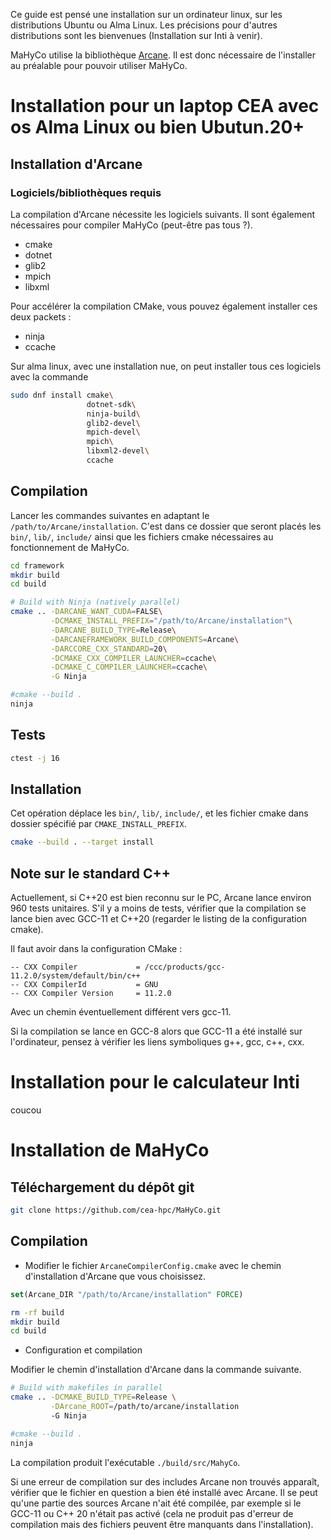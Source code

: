 Ce guide est pensé une installation sur un ordinateur linux, sur les distributions Ubuntu ou Alma Linux.
Les précisions pour d'autres distributions sont les bienvenues (Installation sur Inti à venir).

MaHyCo utilise la bibliothèque [Arcane](http://github.com/arcane-framework/framework). Il est donc nécessaire de l'installer au préalable pour pouvoir utiliser MaHyCo.


# Installation pour un laptop CEA avec os Alma Linux ou bien Ubutun.20+
## Installation d'Arcane
### Logiciels/bibliothèques requis

La compilation d'Arcane nécessite les logiciels suivants. Il sont également nécessaires pour compiler MaHyCo (peut-être pas tous ?).

* cmake
* dotnet
* glib2
* mpich
* libxml

Pour accélérer la compilation CMake, vous pouvez également installer ces deux packets :

* ninja
* ccache

Sur alma linux, avec une installation nue, on peut installer tous ces logiciels avec la commande

```bash
sudo dnf install cmake\
                 dotnet-sdk\
                 ninja-build\
                 glib2-devel\
                 mpich-devel\
                 mpich\
                 libxml2-devel\
                 ccache
```

## Compilation

Lancer les commandes suivantes en adaptant le `/path/to/Arcane/installation`.
C'est dans ce dossier que seront placés les `bin/`, `lib/`, `include/` ainsi que les
fichiers cmake nécessaires au fonctionnement de MaHyCo.

```sh
cd framework
mkdir build
cd build
```


```bash
# Build with Ninja (natively parallel)
cmake .. -DARCANE_WANT_CUDA=FALSE\
         -DCMAKE_INSTALL_PREFIX="/path/to/Arcane/installation"\
         -DARCANE_BUILD_TYPE=Release\
         -DARCANEFRAMEWORK_BUILD_COMPONENTS=Arcane\
         -DARCCORE_CXX_STANDARD=20\
         -DCMAKE_CXX_COMPILER_LAUNCHER=ccache\
         -DCMAKE_C_COMPILER_LAUNCHER=ccache\
         -G Ninja

#cmake --build .
ninja
```

## Tests

```bash
ctest -j 16
```

## Installation

Cet opération déplace les `bin/`, `lib/`, `include/`, et les fichier cmake dans dossier
spécifié par `CMAKE_INSTALL_PREFIX`.

```bash
cmake --build . --target install
```

## Note sur le standard C++

Actuellement, si C++20 est bien reconnu sur le PC, Arcane lance environ 960 tests unitaires. S'il y a moins de tests, vérifier que la compilation se lance bien avec GCC-11 et C++20 (regarder le listing de la configuration cmake).

Il faut avoir dans la configuration CMake :

```
-- CXX Compiler             = /ccc/products/gcc-11.2.0/system/default/bin/c++
-- CXX CompilerId           = GNU
-- CXX Compiler Version     = 11.2.0
```
Avec un chemin éventuellement différent vers gcc-11.

Si la compilation se lance en GCC-8 alors que GCC-11 a été installé sur l'ordinateur, pensez à vérifier les liens symboliques g++, gcc, c++, cxx.


# Installation pour le calculateur Inti
coucou



# Installation de MaHyCo


## Téléchargement du dépôt git

```bash
git clone https://github.com/cea-hpc/MaHyCo.git
```
## Compilation

- Modifier le fichier `ArcaneCompilerConfig.cmake` avec le chemin d'installation d'Arcane que vous choisissez.

```cmake
set(Arcane_DIR "/path/to/Arcane/installation" FORCE)
```

```bash
rm -rf build
mkdir build
cd build
```

- Configuration et compilation

Modifier le chemin d'installation d'Arcane dans la commande suivante.

```bash
# Build with makefiles in parallel
cmake .. -DCMAKE_BUILD_TYPE=Release \
         -DArcane_ROOT=/path/to/arcane/installation
         -G Ninja

#cmake --build .
ninja
```

La compilation produit l'exécutable `./build/src/MahyCo`.

Si une erreur de compilation sur des includes Arcane non trouvés apparaît, vérifier que le fichier en question a bien été installé avec Arcane. Il se peut qu'une partie des sources Arcane n'ait été compilée, par exemple si le GCC-11 ou C++ 20 n'était pas activé (cela ne produit pas d'erreur de compilation mais des fichiers peuvent être manquants dans l'installation).

